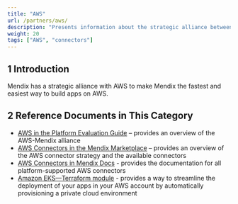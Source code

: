 ```yaml
---
title: "AWS"
url: /partners/aws/
description: "Presents information about the strategic alliance between Mendix and AWS."
weight: 20
tags: ["AWS", "connectors"]
---
```


## 1 Introduction

Mendix has a strategic alliance with AWS to make Mendix the fastest and easiest way to build apps on AWS.

## 2 Reference Documents in This Category

* [AWS in the Platform Evaluation Guide](https://www.mendix.com/evaluation-guide/strategic-partners/aws/) – provides an overview of the AWS-Mendix alliance​ 
* [AWS Connectors in the Mendix Marketplace](https://marketplace.mendix.com/link/tag/76) – provides an overview of the AWS connector strategy and the available connectors
* [AWS Connectors in Mendix Docs](/appstore/aws-connectors/) - provides the documentation for all platform-supported AWS connectors
* [Amazon EKS—Terraform module](https://aws.amazon.com/solutions/partners/terraform-modules/mendix-eks/) - provides a way to streamline the deployment of your apps in your AWS account by automatically provisioning a private cloud environment